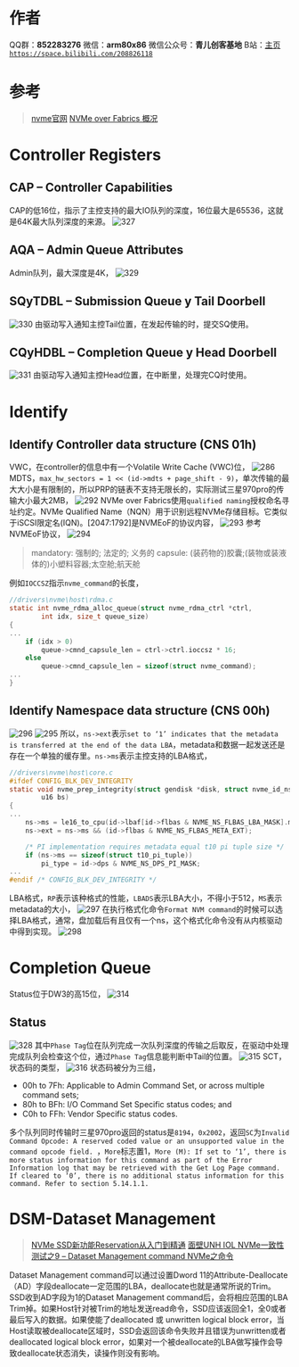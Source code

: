 ﻿# 作者
QQ群：**852283276**
微信：**arm80x86**
微信公众号：**青儿创客基地**
B站：[主页 `https://space.bilibili.com/208826118`](https://space.bilibili.com/208826118)

# 参考
> [nvme官网](https://nvmexpress.org/)
> [NVMe over Fabrics 概况](https://www.cnblogs.com/JamesLi/p/11511082.html)

# Controller Registers
##  CAP – Controller Capabilities
CAP的低16位，指示了主控支持的最大IO队列的深度，16位最大是65536，这就是64K最大队列深度的来源。
![327](https://img-blog.csdnimg.cn/20200818095405509.png#pic_center)

##  AQA – Admin Queue Attributes
Admin队列，最大深度是4K，
![329](https://img-blog.csdnimg.cn/20200818113027912.png?x-oss-process=image/watermark,type_ZmFuZ3poZW5naGVpdGk,shadow_10,text_aHR0cHM6Ly9ibG9nLmNzZG4ubmV0L1podV9aaHVfMjAwOQ==,size_16,color_FFFFFF,t_70#pic_center)

## SQyTDBL – Submission Queue y Tail Doorbell
![330](https://img-blog.csdnimg.cn/20200818151016599.png?x-oss-process=image/watermark,type_ZmFuZ3poZW5naGVpdGk,shadow_10,text_aHR0cHM6Ly9ibG9nLmNzZG4ubmV0L1podV9aaHVfMjAwOQ==,size_16,color_FFFFFF,t_70#pic_center)
由驱动写入通知主控Tail位置，在发起传输的时，提交SQ使用。

## CQyHDBL  –  Completion  Queue  y  Head Doorbell
![331](https://img-blog.csdnimg.cn/20200818151130226.png?x-oss-process=image/watermark,type_ZmFuZ3poZW5naGVpdGk,shadow_10,text_aHR0cHM6Ly9ibG9nLmNzZG4ubmV0L1podV9aaHVfMjAwOQ==,size_16,color_FFFFFF,t_70#pic_center)
由驱动写入通知主控Head位置，在中断里，处理完CQ时使用。

# Identify
##  Identify Controller data structure (CNS 01h)
VWC，在controller的信息中有一个Volatile Write Cache (VWC)位，
![286](https://img-blog.csdnimg.cn/20200318151859451.png?x-oss-process=image/watermark,type_ZmFuZ3poZW5naGVpdGk,shadow_10,text_aHR0cHM6Ly9ibG9nLmNzZG4ubmV0L1podV9aaHVfMjAwOQ==,size_16,color_FFFFFF,t_70)
MDTS，`max_hw_sectors = 1 << (id->mdts + page_shift - 9)`，单次传输的最大大小是有限制的，所以PRP的链表不支持无限长的，实际测试三星970pro的传输大小最大2MB，
![292](https://img-blog.csdnimg.cn/20200428182029508.png?x-oss-process=image/watermark,type_ZmFuZ3poZW5naGVpdGk,shadow_10,text_aHR0cHM6Ly9ibG9nLmNzZG4ubmV0L1podV9aaHVfMjAwOQ==,size_16,color_FFFFFF,t_70)
NVMe over Fabrics使用`qualified naming`授权命名寻址约定。NVMe Qualified Name（NQN）用于识别远程NVMe存储目标。它类似于iSCSI限定名(IQN)。[2047:1792]是NVMEoF的协议内容，
![293](https://img-blog.csdnimg.cn/20200506143557761.PNG?x-oss-process=image/watermark,type_ZmFuZ3poZW5naGVpdGk,shadow_10,text_aHR0cHM6Ly9ibG9nLmNzZG4ubmV0L1podV9aaHVfMjAwOQ==,size_16,color_FFFFFF,t_70)
参考NVMEoF协议，
![294](https://img-blog.csdnimg.cn/20200506145303349.png?x-oss-process=image/watermark,type_ZmFuZ3poZW5naGVpdGk,shadow_10,text_aHR0cHM6Ly9ibG9nLmNzZG4ubmV0L1podV9aaHVfMjAwOQ==,size_16,color_FFFFFF,t_70)
> mandatory: 强制的; 法定的; 义务的
> capsule: (装药物的)胶囊;(装物或装液体的)小塑料容器;太空舱;航天舱

例如`IOCCSZ`指示`nvme_command`的长度，
```c
//drivers\nvme\host\rdma.c
static int nvme_rdma_alloc_queue(struct nvme_rdma_ctrl *ctrl,
		int idx, size_t queue_size)
{
...
	if (idx > 0)
		queue->cmnd_capsule_len = ctrl->ctrl.ioccsz * 16;
	else
		queue->cmnd_capsule_len = sizeof(struct nvme_command);
...
}
```
## Identify Namespace data structure (CNS 00h) 
![296](https://img-blog.csdnimg.cn/20200506151519923.png)
![295](https://img-blog.csdnimg.cn/20200506151404979.png?x-oss-process=image/watermark,type_ZmFuZ3poZW5naGVpdGk,shadow_10,text_aHR0cHM6Ly9ibG9nLmNzZG4ubmV0L1podV9aaHVfMjAwOQ==,size_16,color_FFFFFF,t_70)
所以，`ns->ext`表示`set to ‘1’ indicates that the metadata is transferred at the end of the data LBA`，metadata和数据一起发送还是存在一个单独的缓存里。`ns->ms`表示主控支持的LBA格式，
```c
//drivers\nvme\host\core.c
#ifdef CONFIG_BLK_DEV_INTEGRITY
static void nvme_prep_integrity(struct gendisk *disk, struct nvme_id_ns *id,
		u16 bs)
{
...
	ns->ms = le16_to_cpu(id->lbaf[id->flbas & NVME_NS_FLBAS_LBA_MASK].ms);
	ns->ext = ns->ms && (id->flbas & NVME_NS_FLBAS_META_EXT);

	/* PI implementation requires metadata equal t10 pi tuple size */
	if (ns->ms == sizeof(struct t10_pi_tuple))
		pi_type = id->dps & NVME_NS_DPS_PI_MASK;
...
#endif /* CONFIG_BLK_DEV_INTEGRITY */
```
LBA格式，`RP`表示该种格式的性能，`LBADS`表示LBA大小，不得小于512，`MS`表示metadata的大小，
![297](https://img-blog.csdnimg.cn/20200506152623484.png?x-oss-process=image/watermark,type_ZmFuZ3poZW5naGVpdGk,shadow_10,text_aHR0cHM6Ly9ibG9nLmNzZG4ubmV0L1podV9aaHVfMjAwOQ==,size_16,color_FFFFFF,t_70)
在执行格式化命令`Format NVM command`的时候可以选择LBA格式，通常，盘加载后有且仅有一个ns，这个格式化命令没有从内核驱动中得到实现。
![298](https://img-blog.csdnimg.cn/20200506153637994.png)
# Completion Queue
Status位于DW3的高15位，
![314](https://img-blog.csdnimg.cn/20200615161357726.png)
## Status
![328](https://img-blog.csdnimg.cn/20200818111934166.png?x-oss-process=image/watermark,type_ZmFuZ3poZW5naGVpdGk,shadow_10,text_aHR0cHM6Ly9ibG9nLmNzZG4ubmV0L1podV9aaHVfMjAwOQ==,size_16,color_FFFFFF,t_70#pic_center)
其中`Phase Tag`位在队列完成一次队列深度的传输之后取反，在驱动中处理完成队列会检查这个位，通过`Phase Tag`信息能判断中Tail的位置。
![315](https://img-blog.csdnimg.cn/20200615161712187.PNG?x-oss-process=image/watermark,type_ZmFuZ3poZW5naGVpdGk,shadow_10,text_aHR0cHM6Ly9ibG9nLmNzZG4ubmV0L1podV9aaHVfMjAwOQ==,size_16,color_FFFFFF,t_70)
SCT，状态码的类型，
![316](https://img-blog.csdnimg.cn/20200615161742162.png?x-oss-process=image/watermark,type_ZmFuZ3poZW5naGVpdGk,shadow_10,text_aHR0cHM6Ly9ibG9nLmNzZG4ubmV0L1podV9aaHVfMjAwOQ==,size_16,color_FFFFFF,t_70)
状态码被分为三组，
- 00h to 7Fh: Applicable to Admin Command Set, or across multiple command sets; 
- 80h to BFh: I/O Command Set Specific status codes; and 
- C0h to FFh: Vendor Specific status codes. 

多个队列同时传输时三星970pro返回的status是`8194`，`0x2002`，返回`SC`为`Invalid Command Opcode: A reserved coded value or an unsupported value in the command opcode field. `，`More`标志置1，`More (M): If set to ‘1’, there is more status information for this command as part of the Error Information log that may be retrieved with the Get Log Page command. If cleared to ‘0’, there is no additional status information for this command. Refer to section 5.14.1.1.`

# DSM-Dataset Management 
> [NVMe SSD新功能Reservation从入门到精通](https://www.sohu.com/a/272502796_311575)
> [面壁UNH IOL NVMe一致性测试之9 – Dataset Management command ](https://www.sohu.com/a/270669832_505795)
> [NVMe之命令](https://blog.csdn.net/u010616442/article/details/70804470)

Dataset Management command可以通过设置Dword 11的Attribute-Deallocate（AD）字段deallocate一定范围的LBA，deallocate也就是通常所说的Trim。SSD收到AD字段为1的Dataset Management command后，会将相应范围的LBA Trim掉。如果Host针对被Trim的地址发送read命令，SSD应该返回全1，全0或者最后写入的数据。如果使能了deallocated 或 unwritten logical block error，当Host读取被deallocate区域时，SSD会返回该命令失败并且错误为unwritten或者deallocated logical block error，如果对一个被deallocate的LBA做写操作会导致deallocate状态消失，读操作则没有影响。




